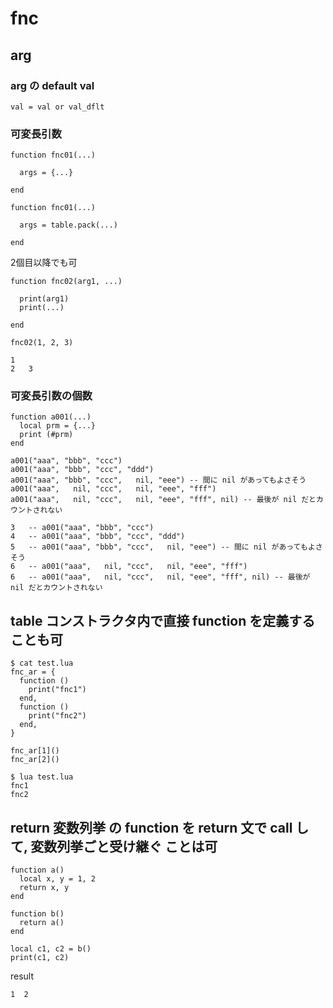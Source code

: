 
# fnc


## arg

### arg の default val

```
val = val or val_dflt
```


### 可変長引数

```
function fnc01(...)

  args = {...}

end
```

```
function fnc01(...)

  args = table.pack(...)

end
```

2個目以降でも可

```
function fnc02(arg1, ...)

  print(arg1)
  print(...)

end

fnc02(1, 2, 3)
```

```
1
2	3
```


### 可変長引数の個数

```
function a001(...)
  local prm = {...}
  print (#prm)
end

a001("aaa", "bbb", "ccc")
a001("aaa", "bbb", "ccc", "ddd")
a001("aaa", "bbb", "ccc",   nil, "eee") -- 間に nil があってもよさそう
a001("aaa",   nil, "ccc",   nil, "eee", "fff")
a001("aaa",   nil, "ccc",   nil, "eee", "fff", nil) -- 最後が nil だとカウントされない
```

```
3   -- a001("aaa", "bbb", "ccc")                                                             
4   -- a001("aaa", "bbb", "ccc", "ddd")                                                      
5   -- a001("aaa", "bbb", "ccc",   nil, "eee") -- 間に nil があってもよさそう                
6   -- a001("aaa",   nil, "ccc",   nil, "eee", "fff")                                        
6   -- a001("aaa",   nil, "ccc",   nil, "eee", "fff", nil) -- 最後が nil だとカウントされない
```


## table コンストラクタ内で直接 function を定義することも可

```
$ cat test.lua 
fnc_ar = {
  function ()
    print("fnc1")
  end,
  function ()
    print("fnc2")
  end,
}

fnc_ar[1]()
fnc_ar[2]()

$ lua test.lua 
fnc1
fnc2
```


## return 変数列挙 の function を return 文で call して, 変数列挙ごと受け継ぐ ことは可

```
function a()
  local x, y = 1, 2
  return x, y
end

function b()
  return a()
end

local c1, c2 = b()
print(c1, c2)
```

result

```
1  2
```


